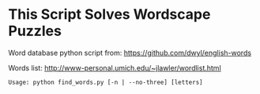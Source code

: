 # This Script Solves Wordscape Puzzles
Word database python script from: https://github.com/dwyl/english-words

Words list: http://www-personal.umich.edu/~jlawler/wordlist.html

`Usage: python find_words.py [-n | --no-three] [letters]`

